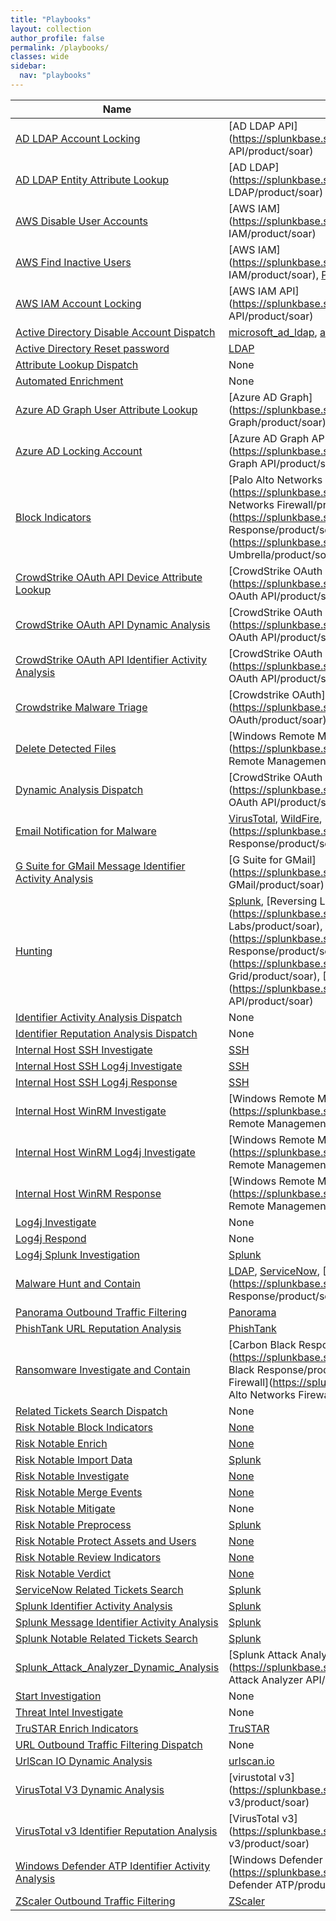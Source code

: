 ```yaml
---
title: "Playbooks"
layout: collection
author_profile: false
permalink: /playbooks/
classes: wide
sidebar:
  nav: "playbooks"
---
```


| Name    | SOAR App   | Type        |
| --------| ---------- | ----------- |
| [AD LDAP Account Locking](/playbooks/ad_ldap_account_locking/)|[AD LDAP API](https://splunkbase.splunk.com/apps/#/search/AD LDAP API/product/soar)| Investigation |
| [AD LDAP Entity Attribute Lookup](/playbooks/ad_ldap_entity_attribute_lookup/)|[AD LDAP](https://splunkbase.splunk.com/apps/#/search/AD LDAP/product/soar)| Investigation |
| [AWS Disable User Accounts](/playbooks/aws_disable_user_accounts/)|[AWS IAM](https://splunkbase.splunk.com/apps/#/search/AWS IAM/product/soar)| Response |
| [AWS Find Inactive Users](/playbooks/aws_find_inactive_users/)|[AWS IAM](https://splunkbase.splunk.com/apps/#/search/AWS IAM/product/soar), [Phantom](https://splunkbase.splunk.com/apps/#/search/Phantom/product/soar)| Investigation |
| [AWS IAM Account Locking](/playbooks/aws_iam_account_locking/)|[AWS IAM API](https://splunkbase.splunk.com/apps/#/search/AWS IAM API/product/soar)| Investigation |
| [Active Directory Disable Account Dispatch](/playbooks/active_directory_disable_account_dispatch/)|[microsoft_ad_ldap](https://splunkbase.splunk.com/apps/#/search/microsoft_ad_ldap/product/soar), [azure_ad_graph](https://splunkbase.splunk.com/apps/#/search/azure_ad_graph/product/soar), [aws_iam](https://splunkbase.splunk.com/apps/#/search/aws_iam/product/soar)| Investigation |
| [Active Directory Reset password](/playbooks/active_directory_reset_password/)|[LDAP](https://splunkbase.splunk.com/apps/#/search/LDAP/product/soar)| Response |
| [Attribute Lookup Dispatch](/playbooks/attribute_lookup_dispatch/)| None | Investigation |
| [Automated Enrichment](/playbooks/automated_enrichment/)| None | Investigation |
| [Azure AD Graph User Attribute Lookup](/playbooks/azure_ad_graph_user_attribute_lookup/)|[Azure AD Graph](https://splunkbase.splunk.com/apps/#/search/Azure AD Graph/product/soar)| Investigation |
| [Azure AD Locking Account](/playbooks/azure_ad_locking_account/)|[Azure AD Graph API](https://splunkbase.splunk.com/apps/#/search/Azure AD Graph API/product/soar)| Investigation |
| [Block Indicators](/playbooks/block_indicators/)|[Palo Alto Networks Firewall](https://splunkbase.splunk.com/apps/#/search/Palo Alto Networks Firewall/product/soar), [CarbonBlack Response](https://splunkbase.splunk.com/apps/#/search/CarbonBlack Response/product/soar), [OpenDNS Umbrella](https://splunkbase.splunk.com/apps/#/search/OpenDNS Umbrella/product/soar)| Response |
| [CrowdStrike OAuth API Device Attribute Lookup](/playbooks/crowdstrike_oauth_api_device_attribute_lookup/)|[CrowdStrike OAuth API](https://splunkbase.splunk.com/apps/#/search/CrowdStrike OAuth API/product/soar)| Investigation |
| [CrowdStrike OAuth API Dynamic Analysis](/playbooks/crowdstrike_oauth_api_dynamic_analysis/)|[CrowdStrike OAuth API](https://splunkbase.splunk.com/apps/#/search/CrowdStrike OAuth API/product/soar)| Investigation |
| [CrowdStrike OAuth API Identifier Activity Analysis](/playbooks/crowdstrike_oauth_api_identifier_activity_analysis/)|[CrowdStrike OAuth API](https://splunkbase.splunk.com/apps/#/search/CrowdStrike OAuth API/product/soar)| Investigation |
| [Crowdstrike Malware Triage](/playbooks/crowdstrike_malware_triage/)|[Crowdstrike OAuth](https://splunkbase.splunk.com/apps/#/search/Crowdstrike OAuth/product/soar)| Response |
| [Delete Detected Files](/playbooks/delete_detected_files/)|[Windows Remote Management](https://splunkbase.splunk.com/apps/#/search/Windows Remote Management/product/soar)| Response |
| [Dynamic Analysis Dispatch](/playbooks/dynamic_analysis_dispatch/)|[CrowdStrike OAuth API](https://splunkbase.splunk.com/apps/#/search/CrowdStrike OAuth API/product/soar), [urlscan.io](https://splunkbase.splunk.com/apps/#/search/urlscan.io/product/soar), [VirusTotal_v3](https://splunkbase.splunk.com/apps/#/search/VirusTotal_v3/product/soar), [SAA](https://splunkbase.splunk.com/apps/#/search/SAA/product/soar)| Investigation |
| [Email Notification for Malware](/playbooks/email_notification_for_malware/)|[VirusTotal](https://splunkbase.splunk.com/apps/#/search/VirusTotal/product/soar), [WildFire](https://splunkbase.splunk.com/apps/#/search/WildFire/product/soar), [CarbonBlack Response](https://splunkbase.splunk.com/apps/#/search/CarbonBlack Response/product/soar), [SMTP](https://splunkbase.splunk.com/apps/#/search/SMTP/product/soar)| Response |
| [G Suite for GMail Message Identifier Activity Analysis](/playbooks/g_suite_for_gmail_message_identifier_activity_analysis/)|[G Suite for GMail](https://splunkbase.splunk.com/apps/#/search/G Suite for GMail/product/soar)| Investigation |
| [Hunting](/playbooks/hunting/)|[Splunk](https://splunkbase.splunk.com/apps/#/search/Splunk/product/soar), [Reversing Labs](https://splunkbase.splunk.com/apps/#/search/Reversing Labs/product/soar), [CarbonBlack Response](https://splunkbase.splunk.com/apps/#/search/CarbonBlack Response/product/soar), [Threat Grid](https://splunkbase.splunk.com/apps/#/search/Threat Grid/product/soar), [Falcon Host API](https://splunkbase.splunk.com/apps/#/search/Falcon Host API/product/soar)| Investigation |
| [Identifier Activity Analysis Dispatch](/playbooks/identifier_activity_analysis_dispatch/)| None | Investigation |
| [Identifier Reputation Analysis Dispatch](/playbooks/identifier_reputation_analysis_dispatch/)| None | Investigation |
| [Internal Host SSH Investigate](/playbooks/internal_host_ssh_investigate/)|[SSH](https://splunkbase.splunk.com/apps/#/search/SSH/product/soar)| Investigation |
| [Internal Host SSH Log4j Investigate](/playbooks/internal_host_ssh_log4j_investigate/)|[SSH](https://splunkbase.splunk.com/apps/#/search/SSH/product/soar)| Investigation |
| [Internal Host SSH Log4j Response](/playbooks/internal_host_ssh_log4j_response/)|[SSH](https://splunkbase.splunk.com/apps/#/search/SSH/product/soar)| Response |
| [Internal Host WinRM Investigate](/playbooks/internal_host_winrm_investigate/)|[Windows Remote Management](https://splunkbase.splunk.com/apps/#/search/Windows Remote Management/product/soar)| Investigation |
| [Internal Host WinRM Log4j Investigate](/playbooks/internal_host_winrm_log4j_investigate/)|[Windows Remote Management](https://splunkbase.splunk.com/apps/#/search/Windows Remote Management/product/soar)| Investigation |
| [Internal Host WinRM Response](/playbooks/internal_host_winrm_response/)|[Windows Remote Management](https://splunkbase.splunk.com/apps/#/search/Windows Remote Management/product/soar)| Response |
| [Log4j Investigate](/playbooks/log4j_investigate/)| None | Investigation |
| [Log4j Respond](/playbooks/log4j_respond/)| None | Response |
| [Log4j Splunk Investigation](/playbooks/log4j_splunk_investigation/)|[Splunk](https://splunkbase.splunk.com/apps/#/search/Splunk/product/soar)| Investigation |
| [Malware Hunt and Contain](/playbooks/malware_hunt_and_contain/)|[LDAP](https://splunkbase.splunk.com/apps/#/search/LDAP/product/soar), [ServiceNow](https://splunkbase.splunk.com/apps/#/search/ServiceNow/product/soar), [CarbonBlack Response](https://splunkbase.splunk.com/apps/#/search/CarbonBlack Response/product/soar), [VirusTotal](https://splunkbase.splunk.com/apps/#/search/VirusTotal/product/soar)| Response |
| [Panorama Outbound Traffic Filtering](/playbooks/panorama_outbound_traffic_filtering/)|[Panorama](https://splunkbase.splunk.com/apps/#/search/Panorama/product/soar)| Response |
| [PhishTank URL Reputation Analysis](/playbooks/phishtank_url_reputation_analysis/)|[PhishTank](https://splunkbase.splunk.com/apps/#/search/PhishTank/product/soar)| Investigation |
| [Ransomware Investigate and Contain](/playbooks/ransomware_investigate_and_contain/)|[Carbon Black Response](https://splunkbase.splunk.com/apps/#/search/Carbon Black Response/product/soar), [LDAP](https://splunkbase.splunk.com/apps/#/search/LDAP/product/soar), [Palo Alto Networks Firewall](https://splunkbase.splunk.com/apps/#/search/Palo Alto Networks Firewall/product/soar), [WildFire](https://splunkbase.splunk.com/apps/#/search/WildFire/product/soar), [Cylance](https://splunkbase.splunk.com/apps/#/search/Cylance/product/soar)| Response |
| [Related Tickets Search Dispatch](/playbooks/related_tickets_search_dispatch/)| None | Investigation |
| [Risk Notable Block Indicators](/playbooks/risk_notable_block_indicators/)|[None](https://splunkbase.splunk.com/apps/#/search/None/product/soar)| Response |
| [Risk Notable Enrich](/playbooks/risk_notable_enrich/)|[None](https://splunkbase.splunk.com/apps/#/search/None/product/soar)| Investigation |
| [Risk Notable Import Data](/playbooks/risk_notable_import_data/)|[Splunk](https://splunkbase.splunk.com/apps/#/search/Splunk/product/soar)| Investigation |
| [Risk Notable Investigate](/playbooks/risk_notable_investigate/)|[None](https://splunkbase.splunk.com/apps/#/search/None/product/soar)| Investigation |
| [Risk Notable Merge Events](/playbooks/risk_notable_merge_events/)|[None](https://splunkbase.splunk.com/apps/#/search/None/product/soar)| Investigation |
| [Risk Notable Mitigate](/playbooks/risk_notable_mitigate/)| None | Response |
| [Risk Notable Preprocess](/playbooks/risk_notable_preprocess/)|[Splunk](https://splunkbase.splunk.com/apps/#/search/Splunk/product/soar)| Investigation |
| [Risk Notable Protect Assets and Users](/playbooks/risk_notable_protect_assets_and_users/)|[None](https://splunkbase.splunk.com/apps/#/search/None/product/soar)| Response |
| [Risk Notable Review Indicators](/playbooks/risk_notable_review_indicators/)|[None](https://splunkbase.splunk.com/apps/#/search/None/product/soar)| Response |
| [Risk Notable Verdict](/playbooks/risk_notable_verdict/)|[None](https://splunkbase.splunk.com/apps/#/search/None/product/soar)| Response |
| [ServiceNow Related Tickets Search](/playbooks/servicenow_related_tickets_search/)|[Splunk](https://splunkbase.splunk.com/apps/#/search/Splunk/product/soar)| Investigation |
| [Splunk Identifier Activity Analysis](/playbooks/splunk_identifier_activity_analysis/)|[Splunk](https://splunkbase.splunk.com/apps/#/search/Splunk/product/soar)| Investigation |
| [Splunk Message Identifier Activity Analysis](/playbooks/splunk_message_identifier_activity_analysis/)|[Splunk](https://splunkbase.splunk.com/apps/#/search/Splunk/product/soar)| Investigation |
| [Splunk Notable Related Tickets Search](/playbooks/splunk_notable_related_tickets_search/)|[Splunk](https://splunkbase.splunk.com/apps/#/search/Splunk/product/soar)| Investigation |
| [Splunk_Attack_Analyzer_Dynamic_Analysis](/playbooks/splunk_attack_analyzer_dynamic_analysis/)|[Splunk Attack Analyzer API](https://splunkbase.splunk.com/apps/#/search/Splunk Attack Analyzer API/product/soar)| Investigation |
| [Start Investigation](/playbooks/start_investigation/)| None | Investigation |
| [Threat Intel Investigate](/playbooks/threat_intel_investigate/)| None | Investigation |
| [TruSTAR Enrich Indicators](/playbooks/trustar_enrich_indicators/)|[TruSTAR](https://splunkbase.splunk.com/apps/#/search/TruSTAR/product/soar)| Investigation |
| [URL Outbound Traffic Filtering Dispatch](/playbooks/url_outbound_traffic_filtering_dispatch/)| None | Response |
| [UrlScan IO Dynamic Analysis](/playbooks/urlscan_io_dynamic_analysis/)|[urlscan.io](https://splunkbase.splunk.com/apps/#/search/urlscan.io/product/soar)| Investigation |
| [VirusTotal V3 Dynamic Analysis](/playbooks/virustotal_v3_dynamic_analysis/)|[virustotal v3](https://splunkbase.splunk.com/apps/#/search/virustotal v3/product/soar)| Investigation |
| [VirusTotal v3 Identifier Reputation Analysis](/playbooks/virustotal_v3_identifier_reputation_analysis/)|[VirusTotal v3](https://splunkbase.splunk.com/apps/#/search/VirusTotal v3/product/soar)| Investigation |
| [Windows Defender ATP Identifier Activity Analysis](/playbooks/windows_defender_atp_identifier_activity_analysis/)|[Windows Defender ATP](https://splunkbase.splunk.com/apps/#/search/Windows Defender ATP/product/soar)| Investigation |
| [ZScaler Outbound Traffic Filtering](/playbooks/zscaler_outbound_traffic_filtering/)|[ZScaler](https://splunkbase.splunk.com/apps/#/search/ZScaler/product/soar)| Response |
